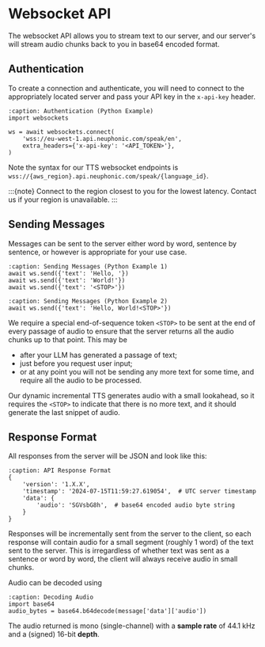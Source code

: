 # Websocket API
The websocket API allows you to stream text to our server, and our server's will stream audio
chunks back to you in base64 encoded format.

## Authentication
To create a connection and authenticate, you will need to connect to the appropriately located
server and pass your API key in the `x-api-key` header.
```{code-block} python
:caption: Authentication (Python Example)
import websockets

ws = await websockets.connect(
    'wss://eu-west-1.api.neuphonic.com/speak/en',
    extra_headers={'x-api-key': '<API_TOKEN>'},
)
```
Note the syntax for our TTS websocket endpoints is `wss://{aws_region}.api.neuphonic.com/speak/{language_id}`.

:::{note}
Connect to the region closest to you for the lowest latency. Contact us if your region is unavailable.
:::

## Sending Messages
Messages can be sent to the server either word by word, sentence by sentence, or however is appropriate
for your use case.
```{code-block} python
:caption: Sending Messages (Python Example 1)
await ws.send({'text': 'Hello, '})
await ws.send({'text': 'World!'})
await ws.send({'text': '<STOP>'})
```

```{code-block} python
:caption: Sending Messages (Python Example 2)
await ws.send({'text': 'Hello, World!<STOP>'})
```
We require a special end-of-sequence token `<STOP>` to be sent at the end of every passage of audio
to ensure that the server returns all the audio chunks up to that point. This may be
 - after your LLM has generated a passage of text;
 - just before you request user input;
 - or at any point you will not be sending any more text for some time, and require all the audio
 to be processed.

Our dynamic incremental TTS generates audio with a small lookahead, so it requires the `<STOP>` to
indicate that there is no more text, and it should generate the last snippet of audio.

## Response Format
All responses from the server will be JSON and look like this:
```{code-block} python
:caption: API Response Format
{
    'version': '1.X.X',
    'timestamp': '2024-07-15T11:59:27.619054',  # UTC server timestamp
    'data': {
        'audio': 'SGVsbG8h',  # base64 encoded audio byte string
    }
}
```
Responses will be incrementally sent from the server to the client, so each response will contain
audio for a small segment (roughly 1 word) of the text sent to the server.
This is irregardless of whether text was sent as a sentence or word by word, the client will always
receive audio in small chunks.

Audio can be decoded using
```{code-block} python
:caption: Decoding Audio
import base64
audio_bytes = base64.b64decode(message['data']['audio'])
```

The audio returned is mono (single-channel) with a **sample rate** of 44.1 kHz and a (signed) 16-bit **depth**.
